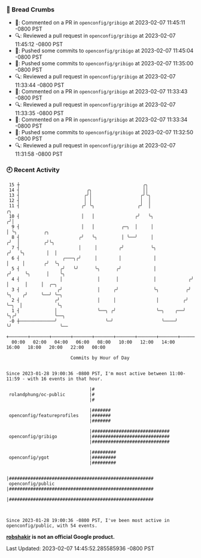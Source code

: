 ### 🍞 Bread Crumbs

 * 💬: Commented on a PR in  `openconfig/gribigo` at 2023-02-07 11:45:11 -0800 PST
 * 🔍: Reviewed a pull request in  `openconfig/gribigo` at 2023-02-07 11:45:12 -0800 PST
 * 🚢: Pushed some commits to `openconfig/gribigo` at 2023-02-07 11:45:04 -0800 PST
 * 🚢: Pushed some commits to `openconfig/gribigo` at 2023-02-07 11:35:00 -0800 PST
 * 🔍: Reviewed a pull request in  `openconfig/gribigo` at 2023-02-07 11:33:44 -0800 PST
 * 💬: Commented on a PR in  `openconfig/gribigo` at 2023-02-07 11:33:43 -0800 PST
 * 🔍: Reviewed a pull request in  `openconfig/gribigo` at 2023-02-07 11:33:35 -0800 PST
 * 💬: Commented on a PR in  `openconfig/gribigo` at 2023-02-07 11:33:34 -0800 PST
 * 🚢: Pushed some commits to `openconfig/gribigo` at 2023-02-07 11:32:50 -0800 PST
 * 🔍: Reviewed a pull request in  `openconfig/gribigo` at 2023-02-07 11:31:58 -0800 PST

### 🕘 Recent Activity
```
 15 ┼                                              ╭╮
 14 ┤                         ╭╮                   ││
 13 ┤                        ╭╯│                  ╭╯╰╮
 12 ┤                        │ │                  │  │
 11 ┤                       ╭╯ ╰╮                ╭╯  │                   ╭╮
 10 ┤                       │   │               ╭╯   ╰╮                 ╭╯│
  9 ┤                       │   │          ╭─╮  │     │                 │ ╰╮          ╭╮
  8 ┤                      ╭╯   ╰╮         │ ╰──╯     │                ╭╯  │         ╭╯╰╮
  7 ┤                      │     │        ╭╯          ╰╮              ╭╯   ╰╮        │  │
  6 ┤                ╭───╮╭╯     │        │            │              │     │       ╭╯  ╰╮
  5 ┤               ╭╯   ╰╯      ╰╮      ╭╯            │             ╭╯     ╰╮      │    ╰╮
  4 ┤               │             │      │             │            ╭╯       │      │     │  ╭─╮
  3 ┤              ╭╯             │     ╭╯             ╰╮          ╭╯        ╰╮    ╭╯     ╰──╯ ╰─╮
  2 ┤             ╭╯              │     │               │         ╭╯          ╰─╮  │             ╰╮
  1 ┤             │               ╰──╮ ╭╯               ╰─╮    ╭──╯             ╰╮╭╯              ╰──╮
 -0 ┼─────────────╯                  ╰─╯                  ╰────╯                 ╰╯                  ╰──
    +───────+───────+───────+───────+───────+───────+───────+───────+───────+───────+───────+───────+────
  00:00   02:00   04:00   06:00   08:00   10:00   12:00   14:00   16:00   18:00   20:00   22:00   00:00   

						Commits by Hour of Day


Since 2023-01-28 19:00:36 -0800 PST, I'm most active between 11:00-11:59 - with 16 events in that hour.

```



```
                               |#
 rolandphung/oc-public         |#
                               |#

                               |#######
 openconfig/featureprofiles    |#######
                               |#######

                               |#############################
 openconfig/gribigo            |#############################
                               |#############################

                               |#########
 openconfig/ygot               |#########
                               |#########

                               |######################################################
 openconfig/public             |######################################################
                               |######################################################



Since 2023-01-28 19:00:36 -0800 PST, I've been most active in openconfig/public, with 54 events.

```
**[robshakir](mailto:robjs@google.com) is not an official Google product.**  


Last Updated: 2023-02-07 14:45:52.285585936 -0800 PST
